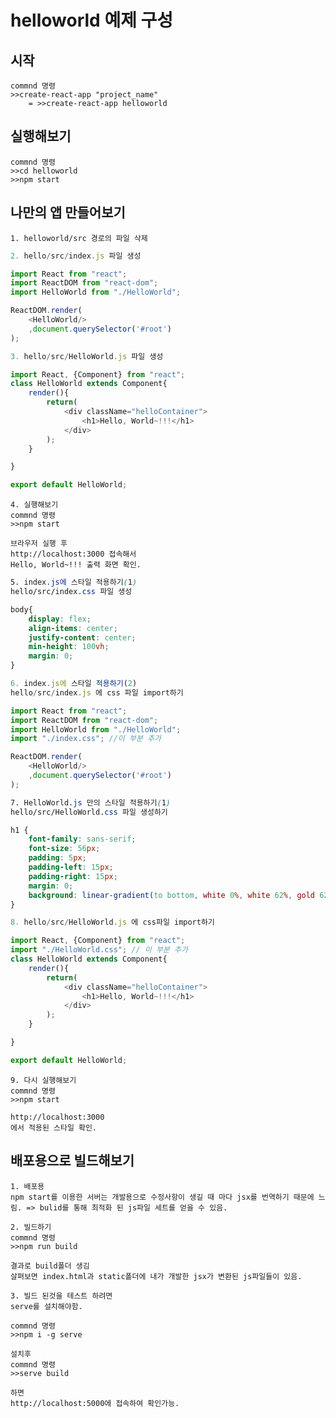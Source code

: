 # helloworld 예제 구성
## 시작
    commnd 명령
    >>create-react-app "project_name"
        = >>create-react-app helloworld

## 실행해보기
    commnd 명령
    >>cd helloworld
    >>npm start

## 나만의 앱 만들어보기
    1. helloworld/src 경로의 파일 삭제

``` javascript
2. hello/src/index.js 파일 생성

import React from "react";
import ReactDOM from "react-dom";
import HelloWorld from "./HelloWorld";

ReactDOM.render(
    <HelloWorld/>
    ,document.querySelector('#root')
);
```
``` javascript
3. hello/src/HelloWorld.js 파일 생성

import React, {Component} from "react";
class HelloWorld extends Component{
    render(){
        return(
            <div className="helloContainer">
                <h1>Hello, World~!!!</h1>
            </div>
        );
    }

}

export default HelloWorld;
```
    4. 실행해보기
    commnd 명령
    >>npm start

    브라우저 실행 후 
    http://localhost:3000 접속해서
    Hello, World~!!! 출력 화면 확인.

``` css
5. index.js에 스타일 적용하기(1)
hello/src/index.css 파일 생성

body{
    display: flex;
    align-items: center;
    justify-content: center;
    min-height: 100vh;
    margin: 0;
}
```
``` javascript
6. index.js에 스타일 적용하기(2)
hello/src/index.js 에 css 파일 import하기

import React from "react";
import ReactDOM from "react-dom";
import HelloWorld from "./HelloWorld";
import "./index.css"; //이 부분 추가

ReactDOM.render(
    <HelloWorld/>
    ,document.querySelector('#root')
);
```
``` css
7. HelloWorld.js 만의 스타일 적용하기(1)
hello/src/HelloWorld.css 파일 생성하기

h1 {
    font-family: sans-serif;
    font-size: 56px;
    padding: 5px;
    padding-left: 15px;
    padding-right: 15px;
    margin: 0;
    background: linear-gradient(to bottom, white 0%, white 62%, gold 62%, gold 100%);
}
```
``` javascript
8. hello/src/HelloWorld.js 에 css파일 import하기

import React, {Component} from "react";
import "./HelloWorld.css"; // 이 부분 추가
class HelloWorld extends Component{
    render(){
        return(
            <div className="helloContainer">
                <h1>Hello, World~!!!</h1>
            </div>
        );
    }

}

export default HelloWorld;
```

    9. 다시 실행해보기
    commnd 명령
    >>npm start
    
    http://localhost:3000
    에서 적용된 스타일 확인.

## 배포용으로 빌드해보기
    1. 배포용
    npm start를 이용한 서버는 개발용으로 수정사항이 생길 때 마다 jsx를 번역하기 때문에 느림. => bulid를 통해 최적화 된 js파일 세트를 얻을 수 있음.

    2. 빌드하기
    commnd 명령
    >>npm run build

    결과로 build폴더 생김
    살펴보면 index.html과 static폴더에 내가 개발한 jsx가 변환된 js파일들이 있음.

    3. 빌드 된것을 테스트 하려면
    serve를 설치해야함.

    commnd 명령
    >>npm i -g serve

    설치후 
    commnd 명령
    >>serve build

    하면
    http://localhost:5000에 접속하여 확인가능.
